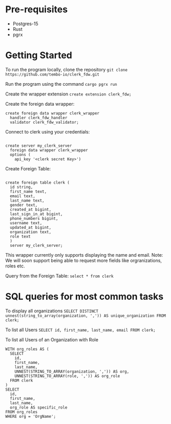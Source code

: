# Pre-requisites

- Postgres-15
- Rust
- pgrx

# Getting Started

To run the program locally, clone the repository
`git clone https://github.com/tembo-io/clerk_fdw.git`

Run the program using the command
`cargo pgrx run`

Create the wrapper extension
`create extension clerk_fdw;`

Create the foreign data wrapper:

```
create foreign data wrapper clerk_wrapper
  handler clerk_fdw_handler
  validator clerk_fdw_validator;
```

Connect to clerk using your credentials:

```

create server my_clerk_server
  foreign data wrapper clerk_wrapper
  options (
    api_key '<clerk secret Key>')
```

Create Foreign Table:

```

create foreign table clerk (
  id string,
  first_name text,
  email text,
  last_name text,
  gender text,
  created_at bigint,
  last_sign_in_at bigint,
  phone_numbers bigint,
  username text,
  updated_at bigint,
  organization text,
  role text
  )
  server my_clerk_server;

```

This wrapper currently only supports displaying the name and email.
Note: We will soon support being able to request more fields like orgranizations, roles etc.

Query from the Foreign Table:
`select * from clerk`

# SQL queries for most common tasks

To display all organizations
`SELECT DISTINCT unnest(string_to_array(organization, ',')) AS unique_organization FROM clerk;`

To list all Users
`SELECT id, first_name, last_name, email FROM clerk;`

To list all Users of an Organization with Role

```
WITH org_roles AS (
  SELECT
    id,
    first_name,
    last_name,
    UNNEST(STRING_TO_ARRAY(organization, ',')) AS org,
    UNNEST(STRING_TO_ARRAY(role, ',')) AS org_role
  FROM clerk
)
SELECT
  id,
  first_name,
  last_name,
  org_role AS specific_role
FROM org_roles
WHERE org = 'OrgName';

```
